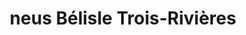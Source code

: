 ---
title: "neus Bélisle Trois-Rivières"
url: /trois-rivieres/neus-belisle-trois-rivieres/
shop: Autowerkstatt
---